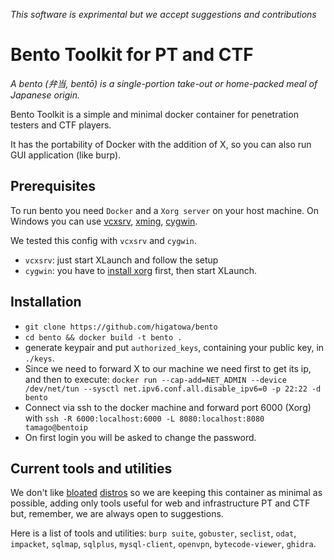 
_This software is exprimental but we accept suggestions and contributions_
# Bento Toolkit for PT and CTF


_A bento (弁当, bentō) is a single-portion take-out or home-packed meal of Japanese origin._

Bento Toolkit is a simple and minimal docker container for penetration testers and CTF players.

It has the portability of Docker with the addition of X, so you can also run GUI application (like burp).

## Prerequisites

To run bento you need `Docker`  and a `Xorg server` on your host machine.
On Windows you can use [vcxsrv](https://sourceforge.net/projects/vcxsrv/), [xming](https://sourceforge.net/projects/xming/), [cygwin](https://www.cygwin.com/).

We tested this config with `vcxsrv` and `cygwin`.

- `vcxsrv`: just start XLaunch and follow the setup
- `cygwin`: you have to [install xorg](https://x.cygwin.com/docs/ug/setup.html) first, then start XLaunch.
  
## Installation

- `git clone https://github.com/higatowa/bento`
- `cd bento && docker build -t bento .`
- generate keypair and put `authorized_keys`, containing your public key, in `./keys`.
- Since we need to forward X to our machine we need first to get its ip, and then to execute:
`docker run --cap-add=NET_ADMIN --device /dev/net/tun --sysctl net.ipv6.conf.all.disable_ipv6=0 -p 22:22 -d bento`
- Connect via ssh to the docker machine and forward port 6000 (Xorg) with `ssh -R 6000:localhost:6000 -L 8080:localhost:8080  tamago@bentoip`
- On first login you will be asked to change the password.

## Current tools and utilities

We don't like [bloated](https://www.kali.org/) [distros](https://www.parrotsec.org/) so we are keeping this container as minimal as possible, adding only tools useful for web and infrastructure PT and CTF but, remember, we are always open to suggestions.

Here is a list of tools and utilities:
`burp suite`, `gobuster`, `seclist`, `odat`, `impacket`, `sqlmap`, `sqlplus`, `mysql-client`, `openvpn`, `bytecode-viewer`, `ghidra`.

